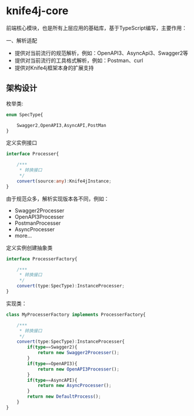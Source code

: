 # knife4j-core

前端核心模块，也是所有上层应用的基础库，基于TypeScript编写，主要作用：

一、解析适配

- 提供对当前流行的规范解析，例如：OpenAPI3、AsyncApi3、Swagger2等
- 提供对当前流行的工具格式解析，例如：Postman、curl
- 提供对Knife4j框架本身的扩展支持




## 架构设计

枚举类:
```typescript
enum SpecType{

    Swagger2,OpenAPI3,AsyncAPI,PostMan
}

```


定义实例接口


```typescript
interface Processer{

    /***
     * 转换接口
     */
    convert(source:any):Knife4jInstance;
}

```
由于规范众多，解析实现版本各不同，例如：

- Swagger2Processer
- OpenAPI3Processer
- PostmanProcesser
- AsyncProcesser
- more...



定义实例创建抽象类

```typescript
interface ProcesserFactory{

    /***
     * 转换接口
     */
    convert(type:SpecType):InstanceProcesser;
}

```

实现类：

```typescript
class MyProcesserFactory implements ProcesserFactory{

    /***
     * 转换接口
     */
    convert(type:SpecType):InstanceProcesser{
        if(type==Swagger2){
            return new Swagger2Processer();
        }
        if(type==OpenAPI3){
            return new OpenAPI3Processer();
        }
        if(type==AsyncAPI){
            return new AsyncProcesser();
        }
        return new DefaultProcess();
    }
}

```